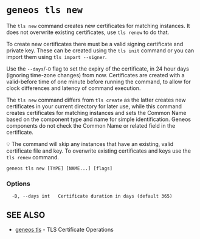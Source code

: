 # `geneos tls new`

The `tls new` command creates new certificates for matching instances. It does not overwrite existing certificates, use `tls renew` to do that.

To create new certificates there must be a valid signing certificate and private key. These can be created using the `tls init` command or you can import them using `tls import --signer`.

Use the `--days`/`-D` flag to set the expiry of the certificate, in 24 hour days (ignoring time-zone changes) from now. Certificates are created with a valid-before time of one minute before running the command, to allow for clock differences and latency of command execution.

The `tls new` command differs from `tls create` as the latter creates new certificates in your current directory for later use, while this command creates certificates for matching instances and sets the Common Name based on the component type and name for simple identification. Geneos components do not check the Common Name or related field in the certificate.

💡 The command will skip any instances that have an existing, valid certificate file and key. To overwrite existing certificates and keys use the `tls renew` command.


```text
geneos tls new [TYPE] [NAME...] [flags]
```

### Options

```text
  -D, --days int   Certificate duration in days (default 365)
```

## SEE ALSO

* [geneos tls](geneos_tls.md)	 - TLS Certificate Operations
